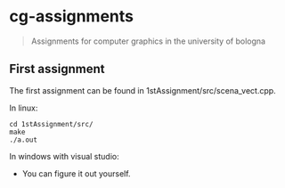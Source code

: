 # cg-assignments
> Assignments for computer graphics in the university of bologna

## First assignment

The first assignment can be found in 1stAssignment/src/scena_vect.cpp.

In linux:

``` 
cd 1stAssignment/src/
make
./a.out
```

In windows with visual studio:

- You can figure it out yourself.

